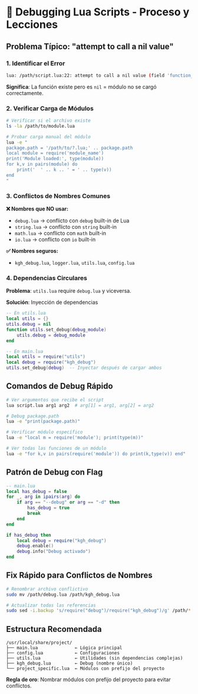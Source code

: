 # 🐛 Debugging Lua Scripts - Proceso y Lecciones

## Problema Típico: "attempt to call a nil value"

### 1. Identificar el Error
```bash
lua: /path/script.lua:22: attempt to call a nil value (field 'function_name')
```

**Significa**: La función existe pero es `nil` = módulo no se cargó correctamente.

### 2. Verificar Carga de Módulos

```bash
# Verificar si el archivo existe
ls -la /path/to/module.lua

# Probar carga manual del módulo
lua -e "
package.path = '/path/to/?.lua;' .. package.path
local module = require('module_name')
print('Module loaded:', type(module))
for k,v in pairs(module) do
    print('  ' .. k .. ' = ' .. type(v))
end
"
```

### 3. Conflictos de Nombres Comunes

**❌ Nombres que NO usar:**
- `debug.lua` → conflicto con `debug` built-in de Lua
- `string.lua` → conflicto con `string` built-in
- `math.lua` → conflicto con `math` built-in
- `io.lua` → conflicto con `io` built-in

**✅ Nombres seguros:**
- `kgh_debug.lua`, `logger.lua`, `utils.lua`, `config.lua`

### 4. Dependencias Circulares

**Problema**: `utils.lua` require `debug.lua` y viceversa.

**Solución**: Inyección de dependencias
```lua
-- En utils.lua
local utils = {}
utils.debug = nil
function utils.set_debug(debug_module)
    utils.debug = debug_module
end

-- En main.lua
local utils = require("utils")
local debug = require("kgh_debug")
utils.set_debug(debug)  -- Inyectar después de cargar ambos
```

## Comandos de Debug Rápido

```bash
# Ver argumentos que recibe el script
lua script.lua arg1 arg2  # arg[1] = arg1, arg[2] = arg2

# Debug package.path
lua -e "print(package.path)"

# Verificar módulo específico
lua -e "local m = require('module'); print(type(m))"

# Ver todas las funciones de un módulo
lua -e "for k,v in pairs(require('module')) do print(k,type(v)) end"
```

## Patrón de Debug con Flag

```lua
-- main.lua
local has_debug = false
for _, arg in ipairs(arg) do
    if arg == "--debug" or arg == "-d" then
        has_debug = true
        break
    end
end

if has_debug then
    local debug = require("kgh_debug")
    debug.enable()
    debug.info("Debug activado")
end
```

## Fix Rápido para Conflictos de Nombres

```bash
# Renombrar archivo conflictivo
sudo mv /path/debug.lua /path/kgh_debug.lua

# Actualizar todas las referencias
sudo sed -i.backup 's/require("debug")/require("kgh_debug")/g' /path/*.lua
```

## Estructura Recomendada

```
/usr/local/share/project/
├── main.lua              ← Lógica principal
├── config.lua            ← Configuraciones
├── utils.lua             ← Utilidades (sin dependencias complejas)  
├── kgh_debug.lua         ← Debug (nombre único)
└── project_specific.lua  ← Módulos con prefijo del proyecto
```

**Regla de oro**: Nombrar módulos con prefijo del proyecto para evitar conflictos.
